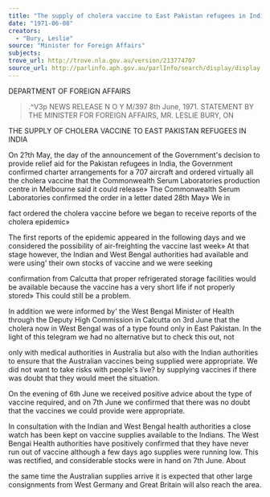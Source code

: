 ```yaml
---
title: "The supply of cholera vaccine to East Pakistan refugees in India"
date: "1971-06-08"
creators:
  - "Bury, Leslie"
source: "Minister for Foreign Affairs"
subjects:
trove_url: http://trove.nla.gov.au/version/213774707
source_url: http://parlinfo.aph.gov.au/parlInfo/search/display/display.w3p;query=Id%3A%22media/pressrel/HPR10017984%22
---
```


 DEPARTMENT OF FOREIGN AFFAIRS

 >.^V3p NEWS RELEASE N O Y  M/397 8th June, 1971. STATEMENT BY THE MINISTER FOR FOREIGN AFFAIRS, MR. LESLIE BURY, ON 

 THE SUPPLY OF CHOLERA VACCINE TO EAST PAKISTAN REFUGEES IN INDIA

 On 2?th May, the day of the announcement of the Government's  decision to provide relief aid for the Pakistan refugees in India, the  Government confirmed charter arrangements for a 707 aircraft and ordered  virtually all the cholera vaccine that the Commonwealth Serum Laboratories  production centre in Melbourne said it could release» The Commonwealth  Serum Laboratories confirmed the order in a letter dated 28th May» We in 

 fact ordered the cholera vaccine before we began to receive reports of the  cholera epidemic»

 The first reports of the epidemic appeared in the following  days and we considered the possibility of air-freighting the vaccine last  week» At that stage however, the Indian and West Bengal authorities had  available and were using' their own stocks of vaccine and we were seeking 

 confirmation from Calcutta that proper refrigerated storage facilities would  be available because the vaccine has a very short life if not properly  stored» This could still be a problem.

 In addition we were informed by' the West Bengal Minister of  Health through the Deputy High Commission in Calcutta on 3rd June that the  cholera now in West Bengal was of a type found only in East Pakistan. In  the light of this telegram we had no alternative but to check this out, not 

 only with medical authorities in Australia but also with the Indian authorities  to ensure that the Australian vaccines being supplied were appropriate. We did not want to take risks with people's live? by supplying vaccines if  there was doubt that they would meet the situation.

 On the evening of 6th June we received positive advice about  the type of vaccine required, and on 7th June we confirmed that there was  no doubt that the vaccines we could provide were appropriate.

 In consultation with the Indian and West Bengal health authorities  a close watch has been kept on vaccine supplies available to the Indians. The West Bengai Health authorities have positively confirmed that they have  never run out of vaccine although a few days ago supplies were running low.  This was rectified, and considerable stocks were in hand on 7th June. About 

 the same time the Australian supplies arrive it is expected that other large  consignments from West Germany and Great Britain will also reach the area.

